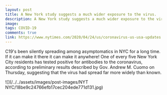 ```yaml
---
layout: post
title: A New York study suggests a much wider exposure to the virus.
description: A New York study suggests a much wider exposure to the virus.
image: 
tags: COVID-19
comments: true
link: https://www.nytimes.com/2020/04/24/us/coronavirus-us-usa-updates.html#link-1fa27ad8
---
```

C19's been silently spreading among asymptomatics in NYC for a long time. If it can make it there it can make it anywhere! One of every five New York City residents has tested positive for antibodies to the coronavirus, according to preliminary results described by Gov. Andrew M. Cuomo on Thursday, suggesting that the virus had spread far more widely than known.

![](/../../assets/images/post-images/NYT NYC/18be9c24766efb17cec204ede771d131.jpg)
